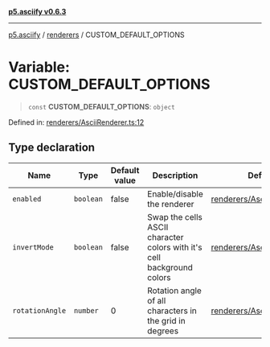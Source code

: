 [**p5.asciify v0.6.3**](../../../README.md)

***

[p5.asciify](../../../globals.md) / [renderers](../README.md) / CUSTOM\_DEFAULT\_OPTIONS

# Variable: CUSTOM\_DEFAULT\_OPTIONS

> `const` **CUSTOM\_DEFAULT\_OPTIONS**: `object`

Defined in: [renderers/AsciiRenderer.ts:12](https://github.com/humanbydefinition/p5-asciify/blob/7c3eabf90074b598e8c066f34c74bf18f66d26d4/src/lib/renderers/AsciiRenderer.ts#L12)

## Type declaration

| Name | Type | Default value | Description | Defined in |
| ------ | ------ | ------ | ------ | ------ |
| <a id="enabled"></a> `enabled` | `boolean` | false | Enable/disable the renderer | [renderers/AsciiRenderer.ts:14](https://github.com/humanbydefinition/p5-asciify/blob/7c3eabf90074b598e8c066f34c74bf18f66d26d4/src/lib/renderers/AsciiRenderer.ts#L14) |
| <a id="invertmode"></a> `invertMode` | `boolean` | false | Swap the cells ASCII character colors with it's cell background colors | [renderers/AsciiRenderer.ts:16](https://github.com/humanbydefinition/p5-asciify/blob/7c3eabf90074b598e8c066f34c74bf18f66d26d4/src/lib/renderers/AsciiRenderer.ts#L16) |
| <a id="rotationangle"></a> `rotationAngle` | `number` | 0 | Rotation angle of all characters in the grid in degrees | [renderers/AsciiRenderer.ts:18](https://github.com/humanbydefinition/p5-asciify/blob/7c3eabf90074b598e8c066f34c74bf18f66d26d4/src/lib/renderers/AsciiRenderer.ts#L18) |
